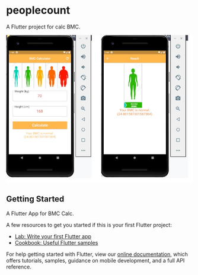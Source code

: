 # peoplecount

A Flutter project for calc BMC.
<p align="center">
<img src="./images/app.jpg" />
</p>


## Getting Started

A Flutter App for BMC Calc.

A few resources to get you started if this is your first Flutter project:

- [Lab: Write your first Flutter app](https://flutter.dev/docs/get-started/codelab)
- [Cookbook: Useful Flutter samples](https://flutter.dev/docs/cookbook)

For help getting started with Flutter, view our
[online documentation](https://flutter.dev/docs), which offers tutorials,
samples, guidance on mobile development, and a full API reference.
